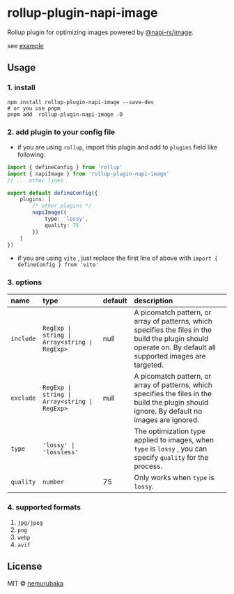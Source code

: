 # rollup-plugin-napi-image
Rollup plugin for optimizing images powered by [@napi-rs/image](https://github.com/Brooooooklyn/Image).

see [example](../playground/)

## Usage

### 1. install

```shell
npm install rollup-plugin-napi-image --save-dev
# or you use pnpm 
pnpm add  rollup-plugin-napi-image -D
```

### 2. add plugin to your config file

- if you are using `rollup`, import this plugin and add to `plugins` field like following:

```typescript
import { defineConfig } from 'rollup'
import { napiImage } from 'rollup-plugin-napi-image'
// ... other lines

export default defineConfig({
    plugins: [
        /* other plugins */
        napiImage({
            type: 'lossy',
            quality: 75
        })
    ]
})

```

- if you are using `vite` , just replace the first line of above with `import { defineConfig } from 'vite'`


### 3. options

| name | type  | default  | description |
| :-   | :-    |  :-      | :-          |
|`include` | `RegExp \| string \| Array<string \| RegExp>`  | null | A picomatch pattern, or array of patterns, which specifies the files in the build the plugin should operate on. By default all supported images are targeted. |
| `exclude` | `RegExp \| string \| Array<string \| RegExp>` | null | A picomatch pattern, or array of patterns, which specifies the files in the build the plugin should ignore. By default no images are ignored. |
| `type` | `'lossy' \| 'lossless'` | | The optimization type applied to images, when `type` is `lossy` , you can specify `quality` for the process. |
| `quality` | `number` | 75 | Only works when `type` is `lossy`. |

### 4. supported formats

1. `jpg/jpeg`
2. `png`
3. `webp` 
4. `avif`

## License

MIT &copy; [nemurubaka](https://github.com/cijiugechu)
